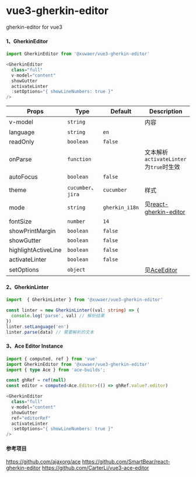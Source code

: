 # vue3-gherkin-editor

gherkin-editor for vue3

#### 1、GherkinEditor

```typescript
import GherkinEditor from '@xuwaer/vue3-gherkin-editor'

<GherkinEditor
  class="full"
  v-model="content"
  showGutter
  activateLinter
  :setOptions="{ showLineNumbers: true }"
/>
```

| Props               | Type               | Default        | Description                                                                             |
| ------------------- | ------------------ | -------------- | --------------------------------------------------------------------------------------- |
| v-model             | `string`           |                | 内容                                                                                    |
| language            | `string`           | `en`           |
| readOnly            | `boolean`          | `false`        |
| onParse             | `function`         |                | 文本解析<br>`activateLinter`为`true`时生效                                                                                |
| autoFocus           | `boolean`          | `false`        |                                                                                         |
| theme               | `cucumber`、`jira` | `cucumber`     | 样式                                                                                    |
| mode                | `string`           | `gherkin_i18n` | 见[react-gherkin-editor](https://github.com/SmartBear/react-gherkin-editor)             |
| fontSize            | `number`           | `14`           |                                                                                         |
| showPrintMargin     | `boolean`          | `false`        |                                                                                         |
| showGutter          | `boolean`          | `false`        |                                                                                         |
| highlightActiveLine | `boolean`          | `false`        |                                                                                         |
| activateLinter      | `boolean`          | `false`        |                                                                                         |
| setOptions          | `object`           |                | 见[AceEditor](https://ajaxorg.github.io/ace-api-docs/interfaces/Ace.EditorOptions.html) |


#### 2、GherkinLinter
```typescript
import  { GherkinLinter } from '@xuwaer/vue3-gherkin-editor'

const linter = new GherkinLinter((val: string) => {
  console.log('parse', val) // 解析结果
})
linter.setLanguage('en')
linter.parse(data) // 需要解析的文本
```


#### 3、Ace Editor Instance
```typescript
import { computed, ref } from 'vue'
import GherkinEditor from '@xuwaer/vue3-gherkin-editor'
import { type Ace } from 'ace-builds';

const ghRef = ref(null)
const editor = computed<Ace.Editor>(() => ghRef.value?.editor)

<GherkinEditor
  class="full"
  v-model="content"
  showGutter
  ref="editorRef"
  activateLinter
  :setOptions="{ showLineNumbers: true }"
/>

```

#### 参考项目

https://github.com/ajaxorg/ace
https://github.com/SmartBear/react-gherkin-editor
https://github.com/CarterLi/vue3-ace-editor
